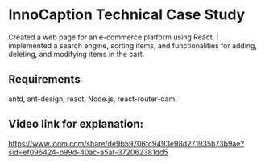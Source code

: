 # InnoCaption Technical Case Study

Created a web page for an e-commerce platform using React. I implemented a search engine, sorting items, and functionalities for adding, deleting, and modifying items in the cart.

## Requirements
antd, ant-design, react, Node.js, react-router-dam.

## Video link for explanation:
https://www.loom.com/share/de9b59706fc9493e98d271935b73b9ae?sid=ef096424-b99d-40ac-a5af-372062381dd5
